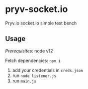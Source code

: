 # pryv-socket.io

Pryv.io socket.io simple test bench

## Usage

*Prerequisites:* node v12

Fetch dependencies: `npm i`

1. add your credentials in `creds.json`
2. run `node listener.js`
3. run `main.js`
